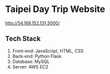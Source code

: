 # Taipei Day Trip Website
http://54.168.152.131:3000/


## Tech Stack
1. Front-end: JavaScript, HTML, CSS
2. Back-end: Python Flask
3. Database: MySQL
4. Server: AWS EC2


